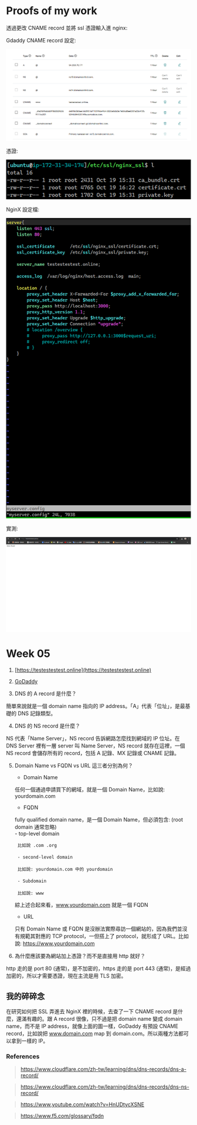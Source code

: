 # Proofs of my work

透過更改 CNAME record 並將 ssl 憑證輸入進 nginx:

Gdaddy CNAME record 設定:

![image4](https://github.com/bscny/git-practice/blob/main/assets/images/week_05/5-4.png)

憑證:

![image3](https://github.com/bscny/git-practice/blob/main/assets/images/week_05/5-3.png)


NginX 設定檔:

![image1](https://github.com/bscny/git-practice/blob/main/assets/images/week_05/5-1.png)

實測:

![image2](https://github.com/bscny/git-practice/blob/main/assets/images/week_05/5-2.png)


# Week 05

1. [https://testestestest.online](https://testestestest.online)

2. [GoDaddy](https://tw.godaddy.com)

3. DNS 的 A record 是什麼？

簡單來說就是一個 domain name 指向的 IP address。「A」代表「位址」，是最基礎的 DNS 記錄類型。

4. DNS 的 NS record 是什麼？

NS 代表「Name Server」，NS record 告訴網路怎麼找到網域的 IP 位址。在 DNS Server 裡有一層 server 叫 Name Server，NS record 就存在這裡，一個 NS record 會儲存所有的 record，包括 A 記錄、MX 記錄或 CNAME 記錄。

5. Domain Name vs FQDN vs URL 這三者分別為何？
    - Domain Name

    任何一個通過申請買下的網域，就是一個 Domain Name，比如說: yourdomain.com

    - FQDN
    
    fully qualified domain name，是一個 Domain Name，但必須包含: (root domain 通常忽略)    
        - top-level domain
                
        比如說 .com .org
            
        - second-level domain
                
        比如說: yourdomain.com 中的 yourdomain
        
        - Subdomain
                
        比如說: www
        
    綜上述合起來看，www.yourdomain.com 就是一個 FQDN
    
    - URL

    只有 Domain Name 或 FQDN 是沒辦法實際尋訪一個網站的，因為我們並沒有規範其對應的 TCP protocol，一但搭上了 protocol，就形成了 URL。比如說: https://www.yourdomain.com

6. 為什麼應該要為網站加上憑證？而不是直接用 http 就好？

http 走的是 port 80 (通常)，是不加密的，https 走的是 port 443 (通常)，是經過加密的，所以才需要憑證，現在主流是用 TLS 加密。

## 我的碎碎念

在研究如何把 SSL 弄進去 NginX 裡的時候，去查了一下 CNAME record 是什麼，還滿有趣的。跟 A record 很像，只不過是把 domain name 變成 domain name，而不是 IP address，就像上面的圖一樣，GoDaddy 有預設 CNAME record，比如說把 www.domain.com map 到 domain.com。所以兩種方法都可以拿到一樣的 IP。

### References

> https://www.cloudflare.com/zh-tw/learning/dns/dns-records/dns-a-record/

> https://www.cloudflare.com/zh-tw/learning/dns/dns-records/dns-ns-record/

> https://www.youtube.com/watch?v=HnUDtycXSNE

> https://www.f5.com/glossary/fqdn
